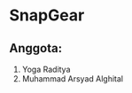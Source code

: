 <div>
    <h1>
        SnapGear
    </h1>
<h2>Anggota: </h2>

<ol>
  <li>Yoga Raditya</li>
  <li>Muhammad Arsyad Alghital</li>

</ol> 
</div>
